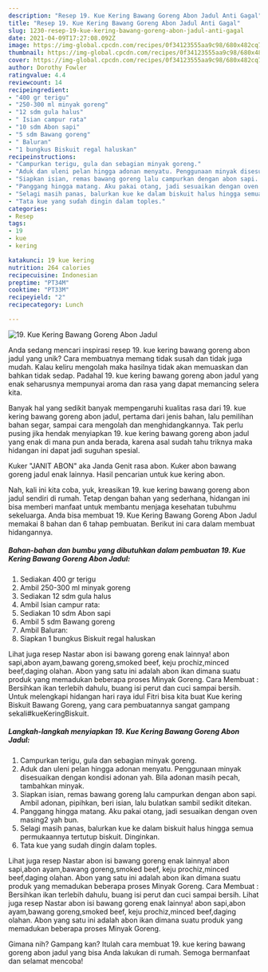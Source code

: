 ```yaml
---
description: "Resep 19. Kue Kering Bawang Goreng Abon Jadul Anti Gagal"
title: "Resep 19. Kue Kering Bawang Goreng Abon Jadul Anti Gagal"
slug: 1230-resep-19-kue-kering-bawang-goreng-abon-jadul-anti-gagal
date: 2021-04-09T17:27:08.092Z
image: https://img-global.cpcdn.com/recipes/0f34123555aa9c98/680x482cq70/19-kue-kering-bawang-goreng-abon-jadul-foto-resep-utama.jpg
thumbnail: https://img-global.cpcdn.com/recipes/0f34123555aa9c98/680x482cq70/19-kue-kering-bawang-goreng-abon-jadul-foto-resep-utama.jpg
cover: https://img-global.cpcdn.com/recipes/0f34123555aa9c98/680x482cq70/19-kue-kering-bawang-goreng-abon-jadul-foto-resep-utama.jpg
author: Dorothy Fowler
ratingvalue: 4.4
reviewcount: 14
recipeingredient:
- "400 gr terigu"
- "250-300 ml minyak goreng"
- "12 sdm gula halus"
- " Isian campur rata"
- "10 sdm Abon sapi"
- "5 sdm Bawang goreng"
- " Baluran"
- "1 bungkus Biskuit regal haluskan"
recipeinstructions:
- "Campurkan terigu, gula dan sebagian minyak goreng."
- "Aduk dan uleni pelan hingga adonan menyatu. Penggunaan minyak disesuaikan dengan kondisi adonan yah. Bila adonan masih pecah, tambahkan minyak."
- "Siapkan isian, remas bawang goreng lalu campurkan dengan abon sapi. Ambil adonan, pipihkan, beri isian, lalu bulatkan sambil sedikit ditekan."
- "Panggang hingga matang. Aku pakai otang, jadi sesuaikan dengan oven masing2 yah bun."
- "Selagi masih panas, balurkan kue ke dalam biskuit halus hingga semua permukaannya tertutup biskuit. Dinginkan."
- "Tata kue yang sudah dingin dalam toples."
categories:
- Resep
tags:
- 19
- kue
- kering

katakunci: 19 kue kering 
nutrition: 264 calories
recipecuisine: Indonesian
preptime: "PT34M"
cooktime: "PT33M"
recipeyield: "2"
recipecategory: Lunch

---
```



![19. Kue Kering Bawang Goreng Abon Jadul](https://img-global.cpcdn.com/recipes/0f34123555aa9c98/680x482cq70/19-kue-kering-bawang-goreng-abon-jadul-foto-resep-utama.jpg)

Anda sedang mencari inspirasi resep 19. kue kering bawang goreng abon jadul yang unik? Cara membuatnya memang tidak susah dan tidak juga mudah. Kalau keliru mengolah maka hasilnya tidak akan memuaskan dan bahkan tidak sedap. Padahal 19. kue kering bawang goreng abon jadul yang enak seharusnya mempunyai aroma dan rasa yang dapat memancing selera kita.

Banyak hal yang sedikit banyak mempengaruhi kualitas rasa dari 19. kue kering bawang goreng abon jadul, pertama dari jenis bahan, lalu pemilihan bahan segar, sampai cara mengolah dan menghidangkannya. Tak perlu pusing jika hendak menyiapkan 19. kue kering bawang goreng abon jadul yang enak di mana pun anda berada, karena asal sudah tahu triknya maka hidangan ini dapat jadi suguhan spesial.

Kuker &#34;JANIT ABON&#34; aka Janda Genit rasa abon. Kuker abon bawang goreng jadul enak lainnya. Hasil pencarian untuk kue kering abon.


Nah, kali ini kita coba, yuk, kreasikan 19. kue kering bawang goreng abon jadul sendiri di rumah. Tetap dengan bahan yang sederhana, hidangan ini bisa memberi manfaat untuk membantu menjaga kesehatan tubuhmu sekeluarga. Anda bisa membuat 19. Kue Kering Bawang Goreng Abon Jadul memakai 8 bahan dan 6 tahap pembuatan. Berikut ini cara dalam membuat hidangannya.

<!--inarticleads1-->

##### Bahan-bahan dan bumbu yang dibutuhkan dalam pembuatan 19. Kue Kering Bawang Goreng Abon Jadul:

1. Sediakan 400 gr terigu
1. Ambil 250-300 ml minyak goreng
1. Sediakan 12 sdm gula halus
1. Ambil  Isian campur rata:
1. Sediakan 10 sdm Abon sapi
1. Ambil 5 sdm Bawang goreng
1. Ambil  Baluran:
1. Siapkan 1 bungkus Biskuit regal haluskan


Lihat juga resep Nastar abon isi bawang goreng enak lainnya! abon sapi,abon ayam,bawang goreng,smoked beef, keju prochiz,minced beef,daging olahan. Abon yang satu ini adalah abon ikan dimana suatu produk yang memadukan beberapa proses Minyak Goreng. Cara Membuat : Bersihkan ikan terlebih dahulu, buang isi perut dan cuci sampai bersih. Untuk melengkapi hidangan hari raya idul Fitri bisa kita buat Kue kering Biskuit Bawang Goreng, yang cara pembuatannya sangat gampang sekali#kueKeringBiskuit. 

<!--inarticleads2-->

##### Langkah-langkah menyiapkan 19. Kue Kering Bawang Goreng Abon Jadul:

1. Campurkan terigu, gula dan sebagian minyak goreng.
1. Aduk dan uleni pelan hingga adonan menyatu. Penggunaan minyak disesuaikan dengan kondisi adonan yah. Bila adonan masih pecah, tambahkan minyak.
1. Siapkan isian, remas bawang goreng lalu campurkan dengan abon sapi. Ambil adonan, pipihkan, beri isian, lalu bulatkan sambil sedikit ditekan.
1. Panggang hingga matang. Aku pakai otang, jadi sesuaikan dengan oven masing2 yah bun.
1. Selagi masih panas, balurkan kue ke dalam biskuit halus hingga semua permukaannya tertutup biskuit. Dinginkan.
1. Tata kue yang sudah dingin dalam toples.


Lihat juga resep Nastar abon isi bawang goreng enak lainnya! abon sapi,abon ayam,bawang goreng,smoked beef, keju prochiz,minced beef,daging olahan. Abon yang satu ini adalah abon ikan dimana suatu produk yang memadukan beberapa proses Minyak Goreng. Cara Membuat : Bersihkan ikan terlebih dahulu, buang isi perut dan cuci sampai bersih. Lihat juga resep Nastar abon isi bawang goreng enak lainnya! abon sapi,abon ayam,bawang goreng,smoked beef, keju prochiz,minced beef,daging olahan. Abon yang satu ini adalah abon ikan dimana suatu produk yang memadukan beberapa proses Minyak Goreng. 

Gimana nih? Gampang kan? Itulah cara membuat 19. kue kering bawang goreng abon jadul yang bisa Anda lakukan di rumah. Semoga bermanfaat dan selamat mencoba!
